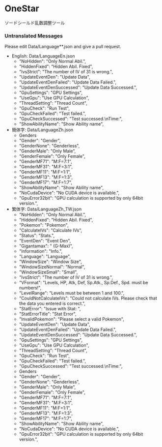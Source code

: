 # OneStar
ソードシールド乱数調整ツール

### Untranslated Messages
Please edit Data/Language**.json and give a pull request.
* English: Data/LanguageEn.json
  * "NoHidden": "Only Normal Abil.",
  * "HiddenFixed": "Hidden Abil. Fixed",
  * "IvsStrict": "The number of IV of 31 is wrong.",
  * "UpdateEventDen": "Update Data",
  * "UpdateEventDenFailed": "Update Data Failed.",
  * "UpdateEventDenSuccessed": "Update Data Successed.",
  * "GpuSettings": "GPU Settings",
  * "UseGpu": "Use GPU Calculation",
  * "ThreadSetting": "Thread Count",
  * "GpuCheck": "Run Test",
  * "GpuCheckFailed": "Test failed.",
  * "GpuCheckSuccessed": "Test successed.\nTime:",
  * "ShowAbilityName": "Show Ability name",
* 簡体字: Data/LanguageZh.json
  * Genders
  * "Gender": "Gender",
  * "GenderNone": "Genderless",
  * "GenderMale": "Only Male",
  * "GenderFemale": "Only Female",
  * "GenderMF71": "M:F=7:1",
  * "GenderMF31": "M:F=3:1",
  * "GenderMF11": "M:F=1:1",
  * "GenderMF13": "M:F=1:3",
  * "GenderMF17": "M:F=1:7",
  * "ShowAbilityName": "Show Ability name",
  * "NoCudaDevice": "No CUDA device is available.",
  * "GpuError32bit": "GPU calculation is supported by only 64bit version.",
* 繁体字: Data/LanguageZh_TW.json
  * "NoHidden": "Only Normal Abil.",
  * "HiddenFixed": "Hidden Abil. Fixed",
  * "Pokemon": "Pokemon",
  * "CalculateIVs": "Calculate IVs",
  * "Status": "Stats.",
  * "EventDen": "Event Den",
  * "Gigantamax": " (G-Max)",
  * "Information": "Info.",
  * "Language": "Language",
  * "WindowSize": "Window Size",
  * "WindowSizeNormal": "Normal",
  * "WindowSizeSmall": "Small",
  * "IvsStrict": "The number of IV of 31 is wrong.",
  * "VFormat": "Levels, HP, Atk, Def, Sp.Atk., Sp.Def., Spd. must be numbers!",
  * "LevelRange": "Levels must be between 1 and 100.",
  * "CouldNotCalculateIVs": "Could not calculate IVs. Please check that the data you entered is correct.",
  * "StatError": "Issue with Stat: ",
  * "StatErrorTitle": "Stat Error",
  * "InvalidPokemon": "Please select a valid Pokemon",
  * "UpdateEventDen": "Update Data",
  * "UpdateEventDenFailed": "Update Data Failed.",
  * "UpdateEventDenSuccessed": "Update Data Successed.",
  * "GpuSettings": "GPU Settings",
  * "UseGpu": "Use GPU Calculation",
  * "ThreadSetting": "Thread Count",
  * "GpuCheck": "Run Test",
  * "GpuCheckFailed": "Test failed.",
  * "GpuCheckSuccessed": "Test successed.\nTime:",
  * Genders
  * "Gender": "Gender",
  * "GenderNone": "Genderless",
  * "GenderMale": "Only Male",
  * "GenderFemale": "Only Female",
  * "GenderMF71": "M:F=7:1",
  * "GenderMF31": "M:F=3:1",
  * "GenderMF11": "M:F=1:1",
  * "GenderMF13": "M:F=1:3",
  * "GenderMF17": "M:F=1:7",
  * "ShowAbilityName": "Show Ability name",
  * "NoCudaDevice": "No CUDA device is available.",
  * "GpuError32bit": "GPU calculation is supported by only 64bit version.",
